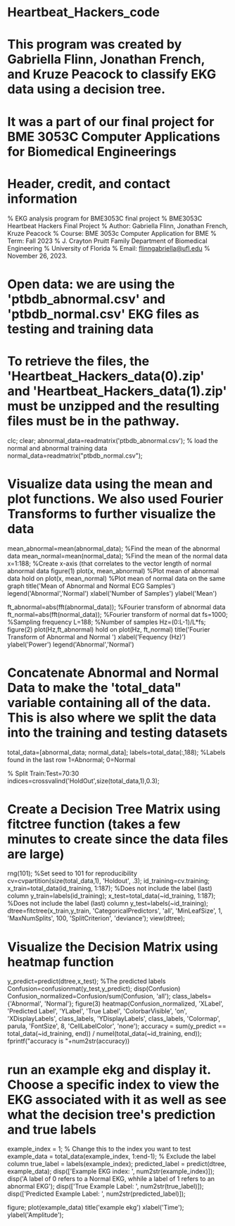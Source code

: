 # Heartbeat_Hackers_code

# This program was created by Gabriella Flinn, Jonathan French, and Kruze Peacock to classify EKG data using a decision tree. 
# It was a part of our final project for BME 3053C Computer Applications for Biomedical Engineerings

# Header, credit, and contact information
% EKG analysis program for BME3053C final project
% BME3053C Heartbeat Hackers Final Project
% Author: Gabriella Flinn, Jonathan French, Kruze Peacock
% Course: BME 3053c Computer Application for BME 
% Term: Fall 2023
% J. Crayton Pruitt Family Department of Biomedical Engineering 
% University of Florida
% Email: flinngabriella@ufl.edu 
% November 26, 2023. 

# Open data: we are using the 'ptbdb_abnormal.csv' and 'ptbdb_normal.csv' EKG files as testing and training data
# To retrieve the files, the 'Heartbeat_Hackers_data(0).zip' and 'Heartbeat_Hackers_data(1).zip' must be unzipped and the resulting files must be in the pathway. 
clc; clear;
abnormal_data=readmatrix('ptbdb_abnormal.csv'); % load the normal and abnormal training data  
normal_data=readmatrix("ptbdb_normal.csv");

# Visualize data using the mean and plot functions. We also used Fourier Transforms to further visualize the data
mean_abnormal=mean(abnormal_data); %Find the mean of the abnormal data 
mean_normal=mean(normal_data); %Find the mean of the normal data 
x=1:188; %Create x-axis (that correlates to the vector length of normal abnormal data
figure(1)
plot(x, mean_abnormal) %Plot mean of abnormal data 
hold on 
plot(x, mean_normal) %Plot mean of normal data on the same graph 
title('Mean of Abnormal and Normal ECG Samples')
legend('Abnormal','Normal')
xlabel('Number of Samples')
ylabel('Mean')

ft_abnormal=abs(fft(abnormal_data)); %Fourier transform of abnormal data 
ft_normal=abs(fft(normal_data)); %Fourier transform of normal dat 
fs=1000; %Sampling frequency 
L=188; %Number of samples 
Hz=(0:L-1)/L*fs;
figure(2)
plot(Hz,ft_abnormal)
hold on
plot(Hz, ft_normal)
title('Fourier Transform of Abnormal and Normal ')
xlabel('Fequency (Hz)')
ylabel('Power')
legend('Abnormal','Normal')

# Concatenate Abnormal and Normal Data to make the 'total_data" variable containing all of the data. This is also where we split the data into the training and testing datasets  
total_data=[abnormal_data; normal_data];
labels=total_data(:,188); %Labels found in the last row 1=Abnormal; 0=Normal

% Split Train:Test=70:30
indices=crossvalind('HoldOut',size(total_data,1),0.3);

# Create a Decision Tree Matrix using fitctree function (takes a few minutes to create since the data files are large)
rng(101); %Set seed to 101 for reproducibility 
cv=cvpartition(size(total_data,1), 'Holdout', .3);
id_training=cv.training;
x_train=total_data(id_training, 1:187); %Does not include the label (last) column
y_train=labels(id_training);
x_test=total_data(~id_training, 1:187); %Does not include the label (last) column
y_test=labels(~id_training);
dtree=fitctree(x_train,y_train, 'CategoricalPredictors', 'all', 'MinLeafSize', 1, 'MaxNumSplits', 100, 'SplitCriterion', 'deviance');
view(dtree);

# Visualize the Decision Matrix using heatmap function 
y_predict=predict(dtree,x_test); %The predicted labels 
Confusion=confusionmat(y_test,y_predict);
disp(Confusion)
Confusion_normalized=Confusion/sum(Confusion, 'all');
class_labels={'Abnormal', 'Normal'};
figure(3)
heatmap(Confusion_normalized, 'XLabel', 'Predicted Label', 'YLabel', 'True Label', 'ColorbarVisible', 'on', 'XDisplayLabels', class_labels, 'YDisplayLabels', class_labels, 'Colormap', parula, 'FontSize', 8, 'CellLabelColor', 'none');
accuracy = sum(y_predict == total_data(~id_training, end)) / numel(total_data(~id_training, end));
fprintf("accuracy is "+num2str(accuracy))

# run an example ekg and display it. Choose a specific index to view the EKG associated with it as well as see what the decision tree's prediction and true labels
example_index = 1; % Change this to the index you want to test
example_data = total_data(example_index, 1:end-1); % Exclude the label column
true_label = labels(example_index);
predicted_label = predict(dtree, example_data);
disp(['Example EKG index: ', num2str(example_index)]);
disp('A label of 0 refers to a Normal EKG, whhile a label of 1 refers to an abnormal EKG');
disp(['True Example Label: ', num2str(true_label)]);
disp(['Predicted Example Label: ', num2str(predicted_label)]);

figure;
plot(example_data)
title('example ekg')
xlabel('Time');
ylabel('Amplitude');
